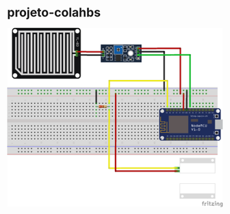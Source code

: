 # projeto-colahbs
![alt text](https://github.com/mihayumi/projeto-colahbs/blob/main/circuito-projeto-colahbs.png)
